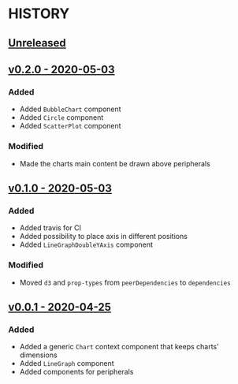 # HISTORY

## [Unreleased](https://github.com/se7entyse7en/react-data-viz/compare/v0.2.0...master)

## [v0.2.0 - 2020-05-03](https://github.com/se7entyse7en/react-data-viz/compare/v0.1.0...v0.2.0)

### Added

- Added `BubbleChart` component
- Added `Circle` component
- Added `ScatterPlot` component

### Modified

- Made the charts main content be drawn above peripherals

## [v0.1.0 - 2020-05-03](https://github.com/se7entyse7en/react-data-viz/compare/v0.0.1...v0.1.0)

### Added

- Added travis for CI
- Added possibility to place axis in different positions
- Added `LineGraphDoubleYAxis` component

### Modified

- Moved `d3` and `prop-types` from `peerDependencies` to `dependencies`

## [v0.0.1 - 2020-04-25](https://github.com/se7entyse7en/react-data-viz/compare/b9d77d761b3b076d7d16cd90d1c7162b82f896ae...v0.0.1)

### Added

- Added a generic `Chart` context component that keeps charts' dimensions
- Added `LineGraph` component
- Added components for peripherals
